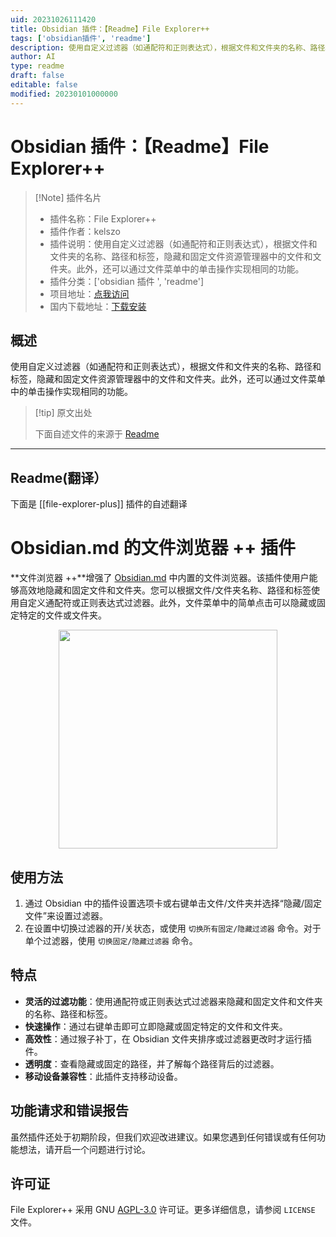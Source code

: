 ```yaml
---
uid: 20231026111420
title: Obsidian 插件：【Readme】File Explorer++
tags: ['obsidian插件', 'readme']
description: 使用自定义过滤器（如通配符和正则表达式），根据文件和文件夹的名称、路径和标签，隐藏和固定文件资源管理器中的文件和文件夹。此外，还可以通过文件菜单中的单击操作实现相同的功能。
author: AI
type: readme
draft: false
editable: false
modified: 20230101000000
---
```


# Obsidian 插件：【Readme】File Explorer++

> [!Note] 插件名片
> - 插件名称：File Explorer++
> - 插件作者：kelszo
> - 插件说明：使用自定义过滤器（如通配符和正则表达式），根据文件和文件夹的名称、路径和标签，隐藏和固定文件资源管理器中的文件和文件夹。此外，还可以通过文件菜单中的单击操作实现相同的功能。
> - 插件分类：['obsidian 插件 ', 'readme']
> - 项目地址：[点我访问](https://github.com/kelszo/obsidian-file-explorer-plus)
> - 国内下载地址：[下载安装](https://pkmer.cn/products/plugin/pluginMarket/?file-explorer-plus)

## 概述

使用自定义过滤器（如通配符和正则表达式），根据文件和文件夹的名称、路径和标签，隐藏和固定文件资源管理器中的文件和文件夹。此外，还可以通过文件菜单中的单击操作实现相同的功能。

> [!tip] 原文出处
>
>下面自述文件的来源于 [Readme](https://ghproxy.net/https://raw.githubusercontent.com/kelszo/obsidian-file-explorer-plus/master/README.md)

---

## Readme(翻译）

下面是 [[file-explorer-plus]] 插件的自述翻译

# Obsidian.md 的文件浏览器 ++ 插件

**文件浏览器 ++**增强了 [Obsidian.md](https://obsidian.md/) 中内置的文件浏览器。该插件使用户能够高效地隐藏和固定文件和文件夹。您可以根据文件/文件夹名称、路径和标签使用自定义通配符或正则表达式过滤器。此外，文件菜单中的简单点击可以隐藏或固定特定的文件或文件夹。

<p align="center"><img src="assets/example.png" width="350"></p>

## **使用方法**

1. 通过 Obsidian 中的插件设置选项卡或右键单击文件/文件夹并选择“隐藏/固定文件”来设置过滤器。
2. 在设置中切换过滤器的开/关状态，或使用 `切换所有固定/隐藏过滤器` 命令。对于单个过滤器，使用 `切换固定/隐藏过滤器` 命令。

## **特点**

- **灵活的过滤功能**：使用通配符或正则表达式过滤器来隐藏和固定文件和文件夹的名称、路径和标签。
- **快速操作**：通过右键单击即可立即隐藏或固定特定的文件和文件夹。
- **高效性**：通过猴子补丁，在 Obsidian 文件夹排序或过滤器更改时才运行插件。
- **透明度**：查看隐藏或固定的路径，并了解每个路径背后的过滤器。
- **移动设备兼容性**：此插件支持移动设备。

## **功能请求和错误报告**

虽然插件还处于初期阶段，但我们欢迎改进建议。如果您遇到任何错误或有任何功能想法，请开启一个问题进行讨论。

## **许可证**

File Explorer++ 采用 GNU [AGPL-3.0](https://www.gnu.org/licenses/agpl-3.0.en.html) 许可证。更多详细信息，请参阅 `LICENSE` 文件。
